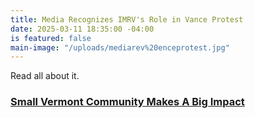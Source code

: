 ```yaml
---
title: Media Recognizes IMRV's Role in Vance Protest
date: 2025-03-11 18:35:00 -04:00
is featured: false
main-image: "/uploads/mediarev%20enceprotest.jpg"
---
```


Read all about it.

### [Small Vermont Community Makes A Big Impact](https://theowp.org/small-vermont-community-makes-a-big-impact/)